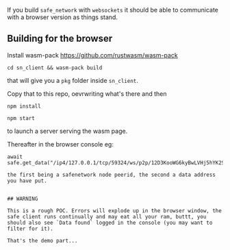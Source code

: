 If you build `safe_network` with `websockets` it should be able to communicate with a browser version as things stand.

## Building for the browser

Install wasm-pack https://github.com/rustwasm/wasm-pack

`cd sn_client && wasm-pack build`

that will give you a `pkg` folder inside `sn_client`. 

Copy that to this repo, oevrwriting what's there and then

`npm install`

`npm start`

to launch a server serving the wasm page.


Thereafter in the browser console eg:

```
await safe.get_data("/ip4/127.0.0.1/tcp/59324/ws/p2p/12D3KooWG6kyBwLVHj5hYK2SqGkP4GqrCz5gfwsvPBYic4c4TeUz","9d7e115061066126482a229822e6d68737bd67d826c269762c0f64ce87af6b4c")`

the first being a safenetwork node peerid, the second a data address you have put.


## WARNING

This is a rough POC. Errors will explode up in the browser window, the safe client runs continually and may eat all your ram, buttt, you should also see `Data found` logged in the console (you may want to filter for it).

That's the demo part...
